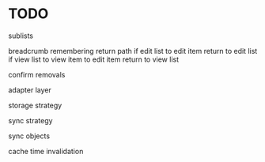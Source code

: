 TODO
===

sublists

breadcrumb remembering return path
   if edit list to edit item return to edit list
   if view list to view item to edit item return to view list

confirm removals

adapter layer

storage strategy

sync strategy

sync objects

cache time invalidation
   
